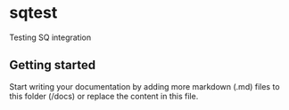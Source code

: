 # sqtest

Testing SQ integration

## Getting started

Start writing your documentation by adding more markdown (.md) files to this
folder (/docs) or replace the content in this file.